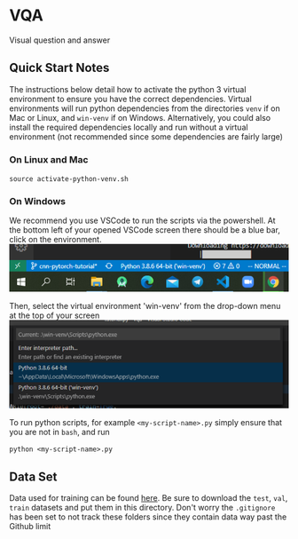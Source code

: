 # VQA
Visual question and answer

## Quick Start Notes
The instructions below detail how to activate the python 3 virtual environment
to ensure you have the correct dependencies. Virtual environments will run python dependencies
from the directories `venv` if on Mac or Linux, and `win-venv` if on Windows. Alternatively, you could
also install the required dependencies locally and run without a virtual environment (not recommended since some dependencies are
fairly large)

### On Linux and Mac
```
source activate-python-venv.sh
```


### On Windows
We recommend you use VSCode to run the scripts via the powershell.
At the bottom left of your opened VSCode screen there should be a blue bar, click on the environment. \
![Image of Yaktocat](https://github.com/nicklauscyc/vqa/blob/main/readme-images/bottom-left.png) 

Then, select the virtual environment 'win-venv' from the drop-down menu at the top of your screen \
![Image of Yaktocat](https://github.com/nicklauscyc/vqa/blob/main/readme-images/popup-env.png) 

To run python scripts, for example `<my-script-name>.py` simply ensure that you are not in `bash`, and run
```
python <my-script-name>.py
```

## Data Set
Data used for training can be found [here](https://vizwiz.org/tasks-and-datasets/vqa/).
Be sure to download the `test`, `val`, `train` datasets and put them in this
directory. Don't worry the `.gitignore` has been set to not track these
folders since they contain data way past the Github limit

